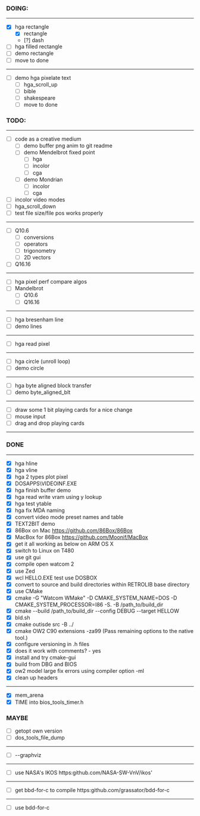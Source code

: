 ### DOING:
---
- [x] hga rectangle
  - [x] rectangle
  - [?] dash
- [ ] hga filled rectangle
- [ ] demo rectangle
- [ ] move to done
---
- [ ] demo hga pixelate text 
  - [ ] hga_scroll_up
  - [ ] bible
  - [ ] shakespeare
  - [ ] move to done
### TODO:
---
- [ ] code as a creative medium
  - [ ] demo buffer png anim to git readme
  - [ ] demo Mendelbrot fixed point
    - [ ] hga
    - [ ] incolor
    - [ ] cga
  - [ ] demo Mondrian
    - [ ] incolor
    - [ ] cga 
- [ ] incolor video modes
- [ ] hga_scroll_down
- [ ] test file size/file pos works properly
---
- [ ] Q10.6
  - [ ] conversions
  - [ ] operators
  - [ ] trigonometry
  - [ ] 2D vectors 
- [ ] Q16.16 
---
- [ ] hga pixel perf compare algos
- [ ] Mandelbrot
  - [ ] Q10.6
  - [ ] Q16.16 
---
- [ ] hga bresenham line
- [ ] demo lines
---
- [ ] hga read pixel
---
- [ ] hga circle (unroll loop)
- [ ] demo circle
---
- [ ] hga byte aligned block transfer
- [ ] demo byte_aligned_blt
---
- [ ] draw some 1 bit playing cards for a nice change
- [ ] mouse input
- [ ] drag and drop playing cards

---
### DONE
---
- [x] hga hline  
- [x] hga vline
- [x] hga 2 types plot pixel
- [x] DOSAPPS\VIDEOINF.EXE
- [x] hga finish buffer demo
- [x] hga read write vram using y lookup
- [x] hga test ytable
- [x] hga fix MDA naming
- [X] convert video mode preset names and table
- [x] TEXT2BIT demo
- [x] 86Box on Mac https://github.com/86Box/86Box
- [x] MacBox for 86Box https://github.com/Moonif/MacBox
- [x] get it all working as below on ARM OS X
- [x] switch to Linux on T480
- [x] use git gui
- [x] compile open watcom 2
- [x] use Zed
- [x] wcl HELLO.EXE test use DOSBOX
- [x] convert to source and build directories within RETROLIB base directory
- [x] use CMake
- [x] cmake -G "Watcom WMake" -D CMAKE_SYSTEM_NAME=DOS -D CMAKE_SYSTEM_PROCESSOR=I86 -S. -B /path_to/build_dir
- [x] cmake --build /path_to/build_dir --config DEBUG --target HELLOW
- [x] bld.sh
- [x] cmake outisde src -B ../
- [x] cmake OW2 C90 extensions -za99 (Pass remaining options to the native tool.)
- [x] configure versioning in .h files
- [x] does it work with comments? - yes
- [x] install and try cmake-gui
- [x] build from DBG and BIOS
- [x] ow2 model large fix errors using compiler option -ml
- [x] clean up headers

---
- [x] mem_arena
- [x] TIME into bios_tools_timer.h

### MAYBE

- [ ] getopt own version
- [ ] dos_tools_file_dump
---
- [ ] --graphviz

---
- [ ] use NASA's IKOS https:github.com/NASA-SW-VnV/ikos'

---
- [ ] get bbd-for-c to compile https:github.com/grassator/bdd-for-c

---
- [ ] use bdd-for-c
